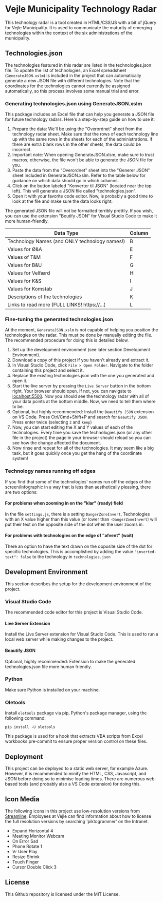 # Vejle Municipality Technology Radar
This technology radar is a tool created in HTML/CSS/JS with a bit of jQuery for Vejle Municipality. It is used to communicate the maturity of emerging technologies within the context of the six administrations of the municipality.

## Technologies.json
The technologies featured in this radar are listed in the technologies.json file. To update the list of technologies, an Excel spreadsheet (`GenerateJSON.xslm`) is included in the project that can automatically generate a new JSON file with different technologies. Note that the coordinates for the technologies cannot currently be assigned automatically, so this process involves some manual trial and error.

### Generating technologies.json using GenerateJSON.xslm
This package includes an Excel file that can help you generate a JSON file for future technology radars. Here's a step-by-step guide on how to use it:
1. Prepare the data: We'll be using the "Overordnet" sheet from the technology radar sheet. Make sure that the rows of each technology line up with the same rows in the sheets for each of the administrations. If there are extra blank rows in the other sheets, the data could be incorrect.
2. Important note: When opening GenerateJSON.xlsm, make sure to trust macros; otherwise, the file won't be able to generate the JSON file for you.
3. Paste the data from the "Overordnet" sheet into the "Generer JSON" sheet included in GenerateJSON.xslm. Refer to the table below for guidance on which data should go in which columns.
4. Click on the button labeled "Konverter til JSON" (located near the top left). This will generate a JSON file called "technologies.json".
5. Open it with your favorite code editor. Now, is probably a good time to look at the file and make sure the data looks right.

The generated JSON file will not be formatted terribly prettily. If you wish, you can use the extension "Beutify JSON" for Visual Studio Code to make it more human-friendly.

| Data Type                                     | Column |
|-----------------------------------------------|--------|
| Technology Names (and ONLY technology names!) | B      |
| Values for Ø&A                                | E      |
| Values of T&M                                 | F      |
| Values for B&U                                | G      |
| Values for Velfærd                            | H      |
| Values for K&S                                | I      |
| Values for Komstab                            | J      |
| Descriptions of the technologies              | K      |
| Links to read more (FULL LINKS! https://...)  | L      |

### Fine-tuning the generated technologies.json
At the moment, `GenerateJSON.xslm` is not capable of helping you position the technologies on the radar. This must be done by manually editing the file. The recommended procedure for doing this is detailed below.

1. Set up the development environment (see later section Development Environment).
2. Download a copy of this project if you haven't already and extract it.
3. In Visual Studio Code, click `File > Open Folder`. Navigate to the folder containing this project and select it.
4. Replace the existing technologies.json with the one you generated and open it.
5. Start the live server by pressing the `Live Server` button in the bottom right. Your browser should open. If not, you can navigate to [localhost:5500](localhost:5500).
Now you should see the technology radar with all of your data points at the bottom middle. Now, we need to tell them where to be.
7. Optional, but highly recommended: Install the `Beautify JSON` extension on VS Code. Press Ctrl/Cmd+Shift+P and search for `Beautify JSON`. Press enter twice (selecting `2` and `keep`)
8. Now, you can start editing the X and Y values of each of the technologies. Every time you save the technologies.json (or any other file in the project) the page in your browser should reload so you can see how the change affected the document.
9. Now rinse and repeat for all of the technologies. It may seem like a big task, but it goes quickly once you get the hang of the coordinate system!
### Technology names running off edges
If you find that some of the technologies' names run off the edges of the screen/infographic in a way that is less than aesthetically pleasing, there are two options:
#### For problems when zooming in on the "klar" (ready) field
In the file `settings.js`, there is a setting `DangerZoneInvert`. Technologies with an X value higher than this value (or lower than `-DangerZoneInvert`) will put their text on the opposite side of the dot when the user zooms in.
#### For problems with technologies on the edge of "afvent" (wait)
There an option to have the text drawn on the opposite side of the dot for specific technologies. This is accomplished by adding the value `"inverted-text": false` to the technology in `technologies.json`

## Development Environment
This section describes the setup for the development environment of the project.
### Visual Studio Code
The recommended code editor for this project is Visual Studio Code.
#### Live Server Extension
Install the Live Server extension for Visual Studio Code. This is used to run a local web server while making changes to the project.
#### Beautify JSON
Optional, highly recommended: Extension to make the generated technologies.json file more human friendly.
### Python
Make sure Python is installed on your machine.
### Oletools
Install `oletools` package via pip, Python's package manager, using the following command:
```
pip install -U oletools
```
This package is used for a hook that extracts VBA scripts from Excel workbooks pre-commit to ensure proper version control on these files.

## Deployment
This project can be deployed to a static web server, for example Azure. However, it is recommended to minify the HTML, CSS, Javascript, and JSON before doing so to minimise loading times. There are numerous web-based tools (and probably also a VS Code extension) for doing this.

## Icon Media
The following icons in this project use low-resolution versions from [Streamline](https://www.streamlinehq.com/icons). Employees at Vejle can find information about how to license the full resolution versions by searching 'piktogrammer' on the Intranet.
* Expand Horizontal 4
* Meeting Monitor Webcam
* On Error Sad
* Phone Rotate 1
* Vr User Play
* Resize Shrink
* Touch Finger
* Cursor Double Click 3

## License
This Github repository is licensed under the MIT License.
